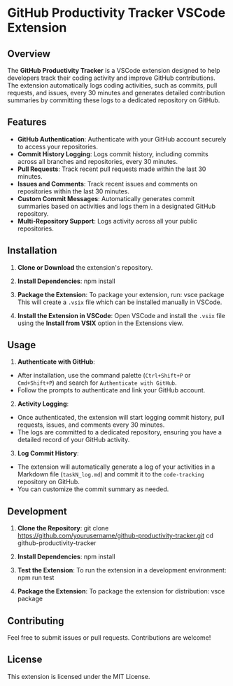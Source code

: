 # GitHub Productivity Tracker VSCode Extension

## Overview

The **GitHub Productivity Tracker** is a VSCode extension designed to help developers track their coding activity and improve GitHub contributions. The extension automatically logs coding activities, such as commits, pull requests, and issues, every 30 minutes and generates detailed contribution summaries by committing these logs to a dedicated repository on GitHub.

## Features

- **GitHub Authentication**: Authenticate with your GitHub account securely to access your repositories.
- **Commit History Logging**: Logs commit history, including commits across all branches and repositories, every 30 minutes.
- **Pull Requests**: Track recent pull requests made within the last 30 minutes.
- **Issues and Comments**: Track recent issues and comments on repositories within the last 30 minutes.
- **Custom Commit Messages**: Automatically generates commit summaries based on activities and logs them in a designated GitHub repository.
- **Multi-Repository Support**: Logs activity across all your public repositories.

## Installation

1. **Clone or Download** the extension's repository.
2. **Install Dependencies**: npm install
3. **Package the Extension**: 
To package your extension, run: vsce package
This will create a `.vsix` file which can be installed manually in VSCode.

4. **Install the Extension in VSCode**:
Open VSCode and install the `.vsix` file using the **Install from VSIX** option in the Extensions view.

## Usage

1. **Authenticate with GitHub**:
- After installation, use the command palette (`Ctrl+Shift+P` or `Cmd+Shift+P`) and search for `Authenticate with GitHub`.
- Follow the prompts to authenticate and link your GitHub account.

2. **Activity Logging**:
- Once authenticated, the extension will start logging commit history, pull requests, issues, and comments every 30 minutes.
- The logs are committed to a dedicated repository, ensuring you have a detailed record of your GitHub activity.

3. **Log Commit History**:
- The extension will automatically generate a log of your activities in a Markdown file (`taskN_log.md`) and commit it to the `code-tracking` repository on GitHub.
- You can customize the commit summary as needed.

## Development

1. **Clone the Repository**:
git clone https://github.com/yourusername/github-productivity-tracker.git cd github-productivity-tracker


2. **Install Dependencies**:
npm install


3. **Test the Extension**:
To run the extension in a development environment:
npm run test


4. **Package the Extension**:
To package the extension for distribution:
vsce package


## Contributing

Feel free to submit issues or pull requests. Contributions are welcome!

## License

This extension is licensed under the MIT License.

